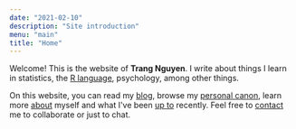 ```yaml
---
date: "2021-02-10"
description: "Site introduction"
menu: "main"
title: "Home"
---
```


Welcome! This is the website of **Trang Nguyen**. I write about things I learn in statistics, the [R language](https://www.r-project.org/about.html), psychology, among other things.

On this website, you can read my [blog](/blog/), browse my [personal canon](/canon/), learn more [about](/about/) myself and what I've been [up to](/recentinterests/) recently. Feel free to [contact](/contact/) me to collaborate or just to chat.  







